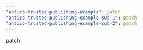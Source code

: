 ```yaml
---
"antico-trusted-publishing-example": patch
"antico-trusted-publishing-example-sub-1": patch
"antico-trusted-publishing-example-sub-2": patch
---
```


patch
